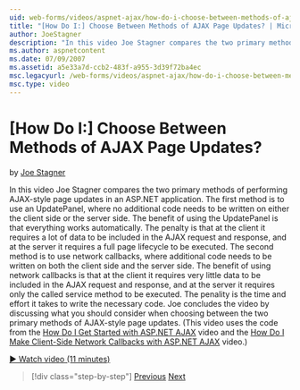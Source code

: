```yaml
---
uid: web-forms/videos/aspnet-ajax/how-do-i-choose-between-methods-of-ajax-page-updates
title: "[How Do I:] Choose Between Methods of AJAX Page Updates? | Microsoft Docs"
author: JoeStagner
description: "In this video Joe Stagner compares the two primary methods of performing AJAX-style page updates in an ASP.NET application. The first method is to use an Upd..."
ms.author: aspnetcontent
ms.date: 07/09/2007
ms.assetid: a5e33a7d-ccb2-483f-a955-3d39f72ba4ec
msc.legacyurl: /web-forms/videos/aspnet-ajax/how-do-i-choose-between-methods-of-ajax-page-updates
msc.type: video
---
```

[How Do I:] Choose Between Methods of AJAX Page Updates?
====================
by [Joe Stagner](https://github.com/JoeStagner)

In this video Joe Stagner compares the two primary methods of performing AJAX-style page updates in an ASP.NET application. The first method is to use an UpdatePanel, where no additional code needs to be written on either the client side or the server side. The benefit of using the UpdatePanel is that everything works automatically. The penalty is that at the client it requires a lot of data to be included in the AJAX request and response, and at the server it requires a full page lifecycle to be executed. The second method is to use network callbacks, where additional code needs to be written on both the client side and the server side. The benefit of using network callbacks is that at the client it requires very little data to be included in the AJAX request and response, and at the server it requires only the called service method to be executed. The penality is the time and effort it takes to write the necessary code. Joe concludes the video by discussing what you should consider when choosing between the two primary methods of AJAX-style page updates. (This video uses the code from the [How Do I Get Started with ASP.NET AJAX](how-do-i-get-started-with-aspnet-ajax.md) video and the [How Do I Make Client-Side Network Callbacks with ASP.NET AJAX](how-do-i-make-client-side-network-callbacks-with-aspnet-ajax.md) video.)

[&#9654; Watch video (11 minutes)](https://channel9.msdn.com/Blogs/ASP-NET-Site-Videos/how-do-i-choose-between-methods-of-ajax-page-updates)

> [!div class="step-by-step"]
> [Previous](how-do-i-update-multiple-regions-of-a-page-with-aspnet-ajax.md)
> [Next](how-do-i-use-other-javascript-user-interface-libraries-with-aspnet-ajax.md)
